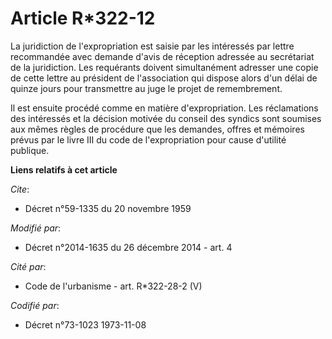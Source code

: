 # Article R*322-12

La juridiction de l'expropriation est saisie par les intéressés par lettre recommandée avec demande d'avis de réception
adressée au secrétariat de la juridiction. Les requérants doivent simultanément adresser une copie de cette lettre au
président de l'association qui dispose alors d'un délai de quinze jours pour transmettre au juge le projet de remembrement.

Il est ensuite procédé comme en matière d'expropriation. Les réclamations des intéressés et la décision motivée du conseil
des syndics sont soumises aux mêmes règles de procédure que les demandes, offres et mémoires prévus par le livre III du code
de l'expropriation pour cause d'utilité publique.

**Liens relatifs à cet article**

_Cite_:

  - Décret n°59-1335 du 20 novembre 1959

_Modifié par_:

  - Décret n°2014-1635 du 26 décembre 2014 - art. 4

_Cité par_:

  - Code de l'urbanisme - art. R*322-28-2 (V)

_Codifié par_:

  - Décret n°73-1023 1973-11-08
